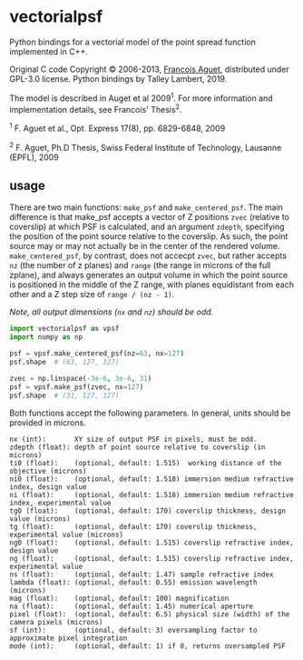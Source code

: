 # vectorialpsf
Python bindings for a vectorial model of the point spread function implemented in C++. 

Original C code Copyright &copy; 2006-2013, [Francois Aguet](https://github.com/francois-a), distributed under GPL-3.0 license. 
Python bindings by Talley Lambert, 2019.

The model is described in Auget et al 2009<sup>1</sup>.  For more information and implementation details, see Francois' Thesis<sup>2</sup>.

<sup>1</sup> F. Aguet et al., Opt. Express 17(8), pp. 6829-6848, 2009

<sup>2</sup> F. Aguet, Ph.D Thesis, Swiss Federal Institute of Technology, Lausanne (EPFL), 2009

## usage

There are two main functions: `make_psf` and `make_centered_psf`.  The main difference is that make_psf accepts a vector of Z positions `zvec` (relative to coverslip) at which PSF is calculated, and an argument `zdepth`, specifying the position of the point source relative to the coverslip.  As such, the point source may or may not actually be in the center of the rendered volume.  `make_centered_psf`, by contrast, does not accecpt `zvec`, but rather accepts `nz` (the number of z planes) and `range` (the range in microns of the full zplane), and always generates an output volume in which the point source is positioned in the middle of the Z range, with planes equidistant from each other and a Z step size of `range / (nz - 1)`.

*Note, all output dimensions (`nx` and `nz`) should be odd.*

```python
import vectorialpsf as vpsf
import numpy as np

psf = vpsf.make_centered_psf(nz=63, nx=127)
psf.shape  # (63, 127, 127)

zvec = np.linspace(-3e-6, 3e-6, 31)
psf = vpsf.make_psf(zvec, nx=127)
psf.shape  # (31, 127, 127)
```

Both functions accept the following parameters.  In general, units should be provided in microns.

```
nx (int):       XY size of output PSF in pixels, must be odd.
zdepth (float): depth of point source relative to coverslip (in microns)
ti0 (float):    (optional, default: 1.515)  working distance of the objective (microns)
ni0 (float):    (optional, default: 1.518) immersion medium refractive index, design value
ni (float):     (optional, default: 1.518) immersion medium refractive index, experimental value
tg0 (float):    (optional, default: 170) coverslip thickness, design value (microns)
tg (float):     (optional, default: 170) coverslip thickness, experimental value (microns)
ng0 (float):    (optional, default: 1.515) coverslip refractive index, design value
ng (float):     (optional, default: 1.515) coverslip refractive index, experimental value
ns (float):     (optional, default: 1.47) sample refractive index
lambda (float): (optional, default: 0.55) emission wavelength (microns)
mag (float):    (optional, default: 100) magnification
na (float):     (optional, default: 1.45) numerical aperture
pixel (float):  (optional, default: 6.5) physical size (width) of the camera pixels (microns)
sf (int):       (optional, default: 3) oversampling factor to approximate pixel integration
mode (int):     (optional, default: 1) if 0, returns oversampled PSF
```